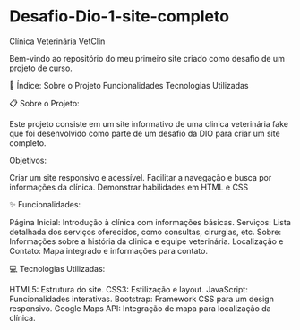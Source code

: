# Desafio-Dio-1-site-completo
Clínica Veterinária VetClin

Bem-vindo ao repositório do meu primeiro site criado como desafio de um projeto de curso.

📝 Índice:
Sobre o Projeto
Funcionalidades
Tecnologias Utilizadas

📋 Sobre o Projeto:

Este projeto consiste em um site informativo de uma clinica veterinária fake que foi desenvolvido como parte de um desafio da DIO para criar um site completo.

Objetivos:

Criar um site responsivo e acessível.
Facilitar a navegação e busca por informações da clínica.
Demonstrar habilidades em HTML e CSS 

✨ Funcionalidades:

Página Inicial: Introdução à clínica com informações básicas.
Serviços: Lista detalhada dos serviços oferecidos, como consultas, cirurgias, etc.
Sobre: Informações sobre a história da clinica e equipe veterinária.
Localização e Contato: Mapa integrado e informações para contato.

💻 Tecnologias Utilizadas:

HTML5: Estrutura do site.
CSS3: Estilização e layout.
JavaScript: Funcionalidades interativas.
Bootstrap: Framework CSS para um design responsivo.
Google Maps API: Integração de mapa para localização da clínica.
